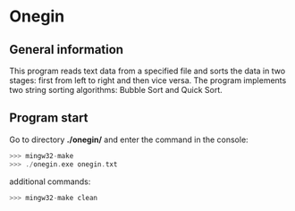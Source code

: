 # Onegin
## General information

This program reads text data from a specified file and sorts the data in two stages: first from left to right and then vice versa. The program implements two string sorting algorithms: Bubble Sort and Quick Sort.

## Program start

Go to directory **./onegin/** and enter the command in the console:

```C
>>> mingw32-make
>>> ./onegin.exe onegin.txt
```

additional commands:

```C
>>> mingw32-make clean
```
